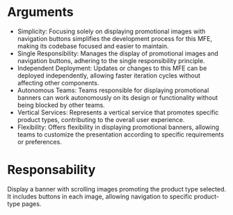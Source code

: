 # Arguments
- Simplicity: Focusing solely on displaying promotional images with navigation buttons simplifies the development process for this MFE, making its codebase focused and easier to maintain.
- Single Responsibility: Manages the display of promotional images and navigation buttons, adhering to the single responsibility principle. 
- Independent Deployment: Updates or changes to this MFE can be deployed independently, allowing faster iteration cycles without affecting other components.
- Autonomous Teams: Teams responsible for displaying promotional banners can work autonomously on its design or functionality without being blocked by other teams.
- Vertical Services: Represents a vertical service that promotes specific product types, contributing to the overall user experience.
- Flexibility: Offers flexibility in displaying promotional banners, allowing teams to customize the presentation according to specific requirements or preferences.

# Responsability
Display a banner with scrolling images promoting the product type selected. It includes buttons in each image, allowing navigation to specific product-type pages.
